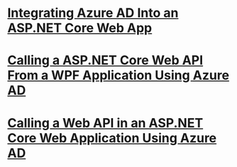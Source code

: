 # [Integrating Azure AD Into an ASP.NET Core Web App](https://azure.microsoft.com/documentation/samples/active-directory-dotnet-webapp-openidconnect-aspnetcore.md)
# [Calling a ASP.NET Core Web API From a WPF Application Using Azure AD](https://azure.microsoft.com/documentation/samples/active-directory-dotnet-native-aspnetcore)
# [Calling a Web API in an ASP.NET Core Web Application Using Azure AD](https://azure.microsoft.com/en-us/documentation/samples/active-directory-dotnet-webapp-webapi-openidconnect-aspnetcore)
